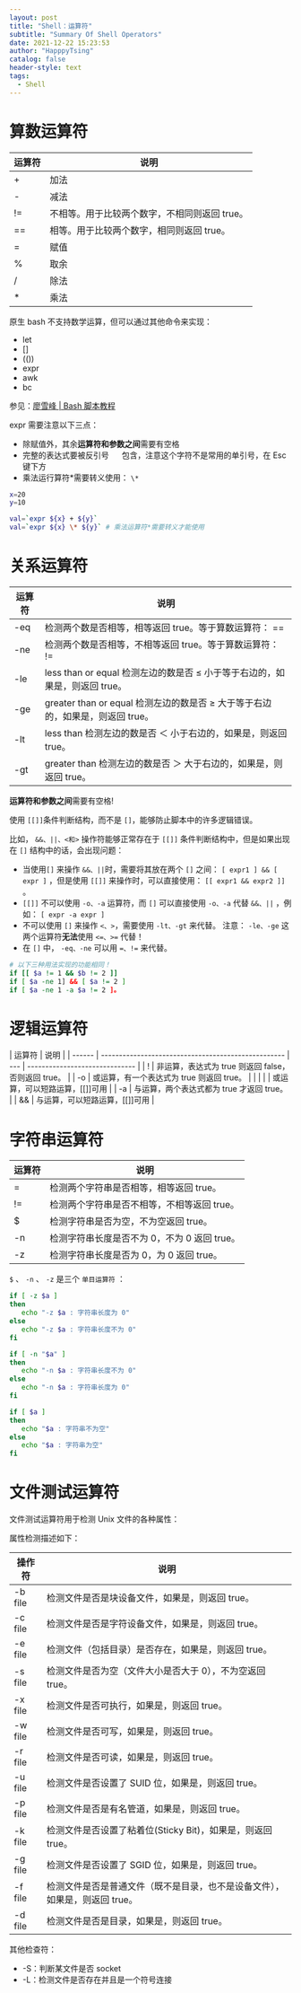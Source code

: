 ```yaml
---
layout: post
title: "Shell：运算符"
subtitle: "Summary Of Shell Operators"
date: 2021-12-22 15:23:53
author: "HapppyTsing"
catalog: false
header-style: text
tags:
  - Shell
---
```


# 算数运算符

| 运算符 | 说明                                          |
| ------ | --------------------------------------------- |
| +      | 加法                                          |
| -      | 减法                                          |
| !=     | 不相等。用于比较两个数字，不相同则返回 true。 |
| ==     | 相等。用于比较两个数字，相同则返回 true。     |
| =      | 赋值                                          |
| %      | 取余                                          |
| /      | 除法                                          |
| \*     | 乘法                                          |

原生 bash 不支持数学运算，但可以通过其他命令来实现：

- let
- []
- (())
- expr
- awk
- bc

参见：[廖雪峰 | Bash 脚本教程](https://wangdoc.com/bash/arithmetic.html)

expr 需要注意以下三点：

- 除赋值外，其余**运算符和参数之间**需要有空格
- 完整的表达式要被反引号  **` `**  包含，注意这个字符不是常用的单引号，在 Esc 键下方
- 乘法运行算符\*需要转义使用： `\*`

```bash
x=20
y=10

val=`expr ${x} + ${y}`
val=`expr ${x} \* ${y}` # 乘法运算符*需要转义才能使用
```

# 关系运算符

| 运算符 | 说明                                                                           |
| ------ | ------------------------------------------------------------------------------ |
| -eq    | 检测两个数是否相等，相等返回 true。等于算数运算符： ==                         |
| -ne    | 检测两个数是否相等，不相等返回 true。等于算数运算符： !=                       |
| -le    | less than or equal 检测左边的数是否 ≤ 小于等于右边的，如果是，则返回 true。    |
| -ge    | greater than or equal 检测左边的数是否 ≥ 大于等于右边的，如果是，则返回 true。 |
| -lt    | less than 检测左边的数是否 ＜ 小于右边的，如果是，则返回 true。                |
| -gt    | greater than 检测左边的数是否 ＞ 大于右边的，如果是，则返回 true。             |

**运算符和参数之间**需要有空格!

使用 `[[]]`条件判断结构，而不是 `[]`，能够防止脚本中的许多逻辑错误。

比如， `&&、||、<和>` 操作符能够正常存在于 `[[]]` 条件判断结构中，但是如果出现在 `[]` 结构中的话，会出现问题：

- 当使用`[]` 来操作 `&&、||`时，需要将其放在两个 `[]` 之间： `[ expr1 ] && [ expr ]` ，但是使用 `[[]]` 来操作时，可以直接使用： `[[ expr1 && expr2 ]]` 。
- `[[]]` 不可以使用 `-o、-a` 运算符，而 `[]` 可以直接使用 `-o、-a` 代替 `&&、||` ，例如： `[ expr -a expr ]`
- 不可以使用 `[]` 来操作 `<、>`，需要使用 `-lt、-gt` 来代替。 注意： `-le、-ge` 这两个运算符**无法**使用 `<=、>=` 代替！
- 在 `[]` 中， `-eq、-ne` 可以用 `=、!=` 来代替。

```bash
# 以下三种用法实现的功能相同！
if [[ $a != 1 && $b != 2 ]]
if [ $a -ne 1] && [ $a != 2 ]
if [ $a -ne 1 -a $a != 2 ]。
```

# 逻辑运算符

| 运算符 | 说明                                                |
| ------ | --------------------------------------------------- | --- | ------------------------------ |
| !      | 非运算，表达式为 true 则返回 false，否则返回 true。 |
| -o     | 或运算，有一个表达式为 true 则返回 true。           |
|        |                                                     |     | 或运算，可以短路运算，[[]]可用 |
| -a     | 与运算，两个表达式都为 true 才返回 true。           |
| &&     | 与运算，可以短路运算，[[]]可用                      |

# 字符串运算符

| 运算符 | 说明                                         |
| ------ | -------------------------------------------- |
| =      | 检测两个字符串是否相等，相等返回 true。      |
| !=     | 检测两个字符串是否不相等，不相等返回 true。  |
| $      | 检测字符串是否为空，不为空返回 true。        |
| -n     | 检测字符串长度是否不为 0，不为 0 返回 true。 |
| -z     | 检测字符串长度是否为 0，为 0 返回 true。     |

`$` 、 `-n` 、 `-z` 是三个 `单目运算符` ：

```bash
if [ -z $a ]
then
   echo "-z $a : 字符串长度为 0"
else
   echo "-z $a : 字符串长度不为 0"
fi

if [ -n "$a" ]
then
   echo "-n $a : 字符串长度不为 0"
else
   echo "-n $a : 字符串长度为 0"
fi

if [ $a ]
then
   echo "$a : 字符串不为空"
else
   echo "$a : 字符串为空"
fi
```

# 文件测试运算符

文件测试运算符用于检测 Unix 文件的各种属性：

属性检测描述如下：

| 操作符  | 说明                                                                        |
| ------- | --------------------------------------------------------------------------- |
| -b file | 检测文件是否是块设备文件，如果是，则返回 true。                             |
| -c file | 检测文件是否是字符设备文件，如果是，则返回 true。                           |
| -e file | 检测文件（包括目录）是否存在，如果是，则返回 true。                         |
| -s file | 检测文件是否为空（文件大小是否大于 0），不为空返回 true。                   |
| -x file | 检测文件是否可执行，如果是，则返回 true。                                   |
| -w file | 检测文件是否可写，如果是，则返回 true。                                     |
| -r file | 检测文件是否可读，如果是，则返回 true。                                     |
| -u file | 检测文件是否设置了 SUID 位，如果是，则返回 true。                           |
| -p file | 检测文件是否是有名管道，如果是，则返回 true。                               |
| -k file | 检测文件是否设置了粘着位(Sticky Bit)，如果是，则返回 true。                 |
| -g file | 检测文件是否设置了 SGID 位，如果是，则返回 true。                           |
| -f file | 检测文件是否是普通文件（既不是目录，也不是设备文件），如果是，则返回 true。 |
| -d file | 检测文件是否是目录，如果是，则返回 true。                                   |

其他检查符：

- -S：判断某文件是否 socket
- -L：检测文件是否存在并且是一个符号连接

